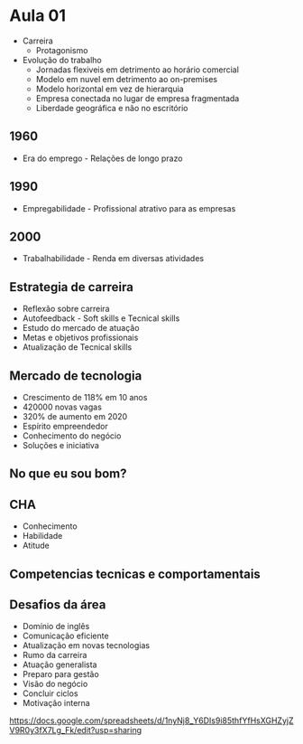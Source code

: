 # Aula 01

- Carreira
  - Protagonismo
- Evolução do trabalho
  - Jornadas flexiveis em detrimento ao horário comercial
  - Modelo em nuvel em detrimento ao on-premises
  - Modelo horizontal em vez de hierarquia
  - Empresa conectada no lugar de empresa fragmentada
  - Liberdade geográfica e não no escritório

## 1960
  - Era do emprego - Relações de longo prazo
## 1990
  - Empregabilidade - Profissional atrativo para as empresas
## 2000
  - Trabalhabilidade - Renda em diversas atividades

## Estrategia de carreira
  - Reflexão sobre carreira
  - Autofeedback - Soft skills e Tecnical skills
  - Estudo do mercado de atuação
  - Metas e objetivos profissionais
  - Atualização de Tecnical skills

## Mercado de tecnologia
  - Crescimento de 118% em 10 anos
  - 420000 novas vagas
  - 320% de aumento em 2020
  - Espírito empreendedor
  - Conhecimento do negócio
  - Soluções e iniciativa

## No que eu sou bom?

## CHA
  - Conhecimento
  - Habilidade
  - Atitude

## Competencias tecnicas e comportamentais

## Desafios da área
  - Domínio de inglês
  - Comunicação eficiente
  - Atualização em novas tecnologias
  - Rumo da carreira
  - Atuação generalista
  - Preparo para gestão
  - Visão do negócio
  - Concluir ciclos
  - Motivação interna

https://docs.google.com/spreadsheets/d/1nyNj8_Y6DIs9i85thfYfHsXGHZyjZV9R0y3fX7Lg_Fk/edit?usp=sharing


